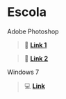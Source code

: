 # Escola

Adobe Photoshop

> :green_book: [**Link 1**](https://github.com/MarcosVitor2005/CENTRO_DE_ESTUDO/raw/main/docs/arquivos/PS32Bits.7z)

> :floppy_disk: [**Link 2**](https://mega.nz/folder/QLQA2RQC#WQPWRjhfOOh4gLaKwbTEQQ)

Windows 7

> :computer: [**Link**](/paginas/windows.md)

